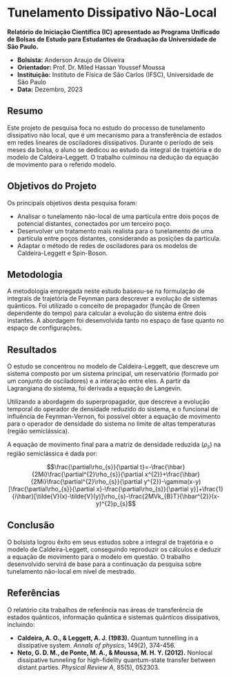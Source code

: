 # Tunelamento Dissipativo Não-Local

**Relatório de Iniciação Científica (IC) apresentado ao Programa Unificado de Bolsas de Estudo para Estudantes de Graduação da Universidade de São Paulo.**

- **Bolsista:** Anderson Araujo de Oliveira
- **Orientador:** Prof. Dr. Miled Hassan Youssef Moussa
- **Instituição:** Instituto de Física de São Carlos (IFSC), Universidade de São Paulo
- **Data:** Dezembro, 2023

## Resumo

Este projeto de pesquisa foca no estudo do processo de tunelamento dissipativo não local, que é um mecanismo para a transferência de estados em redes lineares de osciladores dissipativos. Durante o período de seis meses da bolsa, o aluno se dedicou ao estudo da integral de trajetória e do modelo de Caldeira-Leggett. O trabalho culminou na dedução da equação de movimento para o referido modelo.

## Objetivos do Projeto

Os principais objetivos desta pesquisa foram:

* Analisar o tunelamento não-local de uma partícula entre dois poços de potencial distantes, conectados por um terceiro poço.
* Desenvolver um tratamento mais realista para o tunelamento de uma partícula entre poços distantes, considerando as posições da partícula.
* Adaptar o método de redes de osciladores para os modelos de Caldeira-Leggett e Spin-Boson.

## Metodologia

A metodologia empregada neste estudo baseou-se na formulação de integrais de trajetória de Feynman para descrever a evolução de sistemas quânticos. Foi utilizado o conceito de propagador (função de Green dependente do tempo) para calcular a evolução do sistema entre dois instantes. A abordagem foi desenvolvida tanto no espaço de fase quanto no espaço de configurações.

## Resultados

O estudo se concentrou no modelo de Caldeira-Leggett, que descreve um sistema composto por um sistema principal, um reservatório (formado por um conjunto de osciladores) e a interação entre eles. A partir da Lagrangiana do sistema, foi derivada a equação de Langevin.

Utilizando a abordagem do superpropagador, que descreve a evolução temporal do operador de densidade reduzido do sistema, e o funcional de influência de Feynman-Vernon, foi possível obter a equação de movimento para o operador de densidade do sistema no limite de altas temperaturas (região semiclássica).

A equação de movimento final para a matriz de densidade reduzida ($\rho_s$) na região semiclássica é dada por:

$$\frac{\partial\rho_{s}}{\partial t}=-\frac{\hbar}{2Mi}\frac{\partial^{2}\rho_{s}}{\partial x^{2}}+\frac{\hbar}{2Mi}\frac{\partial^{2}\rho_{s}}{\partial y^{2}}-\gamma(x-y)[\frac{\partial\rho_{s}}{\partial x}-\frac{\partial\rho_{s}}{\partial y}]+\frac{1}{i\hbar}[\tilde{V}(x)-\tilde{V}(y)]\rho_{s}-\frac{2MVk_{B}T}{\hbar^{2}}(x-y)^{2}p_{s}$$

## Conclusão

O bolsista logrou êxito em seus estudos sobre a integral de trajetória e o modelo de Caldeira-Leggett, conseguindo reproduzir os cálculos e deduzir a equação de movimento para o modelo em questão. O trabalho desenvolvido servirá de base para a continuação da pesquisa sobre tunelamento não-local em nível de mestrado.

## Referências

O relatório cita trabalhos de referência nas áreas de transferência de estados quânticos, informação quântica e sistemas quânticos dissipativos, incluindo:

* **Caldeira, A. O., & Leggett, A. J. (1983).** Quantum tunnelling in a dissipative system. *Annals of physics*, 149(2), 374-456.
* **Neto, G. D. M., de Ponte, M. A., & Moussa, M. H. Y. (2012).** Nonlocal dissipative tunneling for high-fidelity quantum-state transfer between distant parties. *Physical Review A*, 85(5), 052303.
